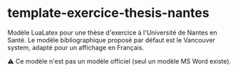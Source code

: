 # template-exercice-thesis-nantes
Modèle LuaLatex pour une thèse d'exercice à l'Université de Nantes en Santé.
Le modèle bibliographique proposé par défaut est le Vancouver system, adapté pour un affichage en Français. 

⚠️ Ce modèle n'est pas un modèle officiel (seul un modèle MS Word existe).
